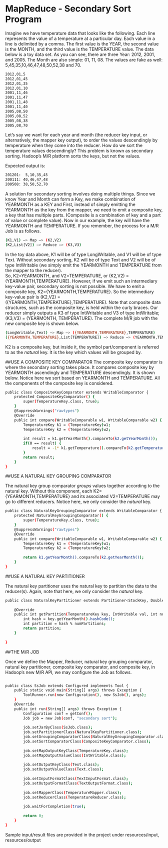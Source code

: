 # MapReduce - Secondary Sort Program

Imagine we have temperature data that looks like the following. Each line represents the value of a temperature at a particular day. Each value in a line is delimited by a comma. The first value is the YEAR, the second value is the MONTH, and the third value is the TEMPERATURE value. The data below is a toy data set. As you can see, there are three Year: 2012, 2001, and 2005. The Month are also simple: 01, 11, 08. The values are fake as well: 5,45,35,10,46,47,48,50,52,38 and 70.

```bash
2012,01,5
2012,01,45
2012,01,35
2012,01,10
2001,11,46
2001,11,47
2001,11,48
2001,11,40
2005,08,50
2005,08,52
2005,08,38
2005,08,70
```
Let’s say we want for each year and month (the reducer key input, or alternatively, the mapper key output), to order the values descendingly by temperature when they come into the reducer. How do we sort the temperature values descendingly? This problem is known as secondary sorting. Hadoop’s M/R platform sorts the keys, but not the values.

Expected output is:
```bash
201201:  5,10,35,45
200111: 40,46,47,48
200508: 38,50,52,70
```
A solution for secondary sorting involves doing multiple things. Since we know Year and Month can form a Key, we make combination of YEARMONTH as a KEY and 
First, instead of simply emitting the YEARMONTH as the key from the mapper, we need to emit a composite key, a key that has multiple parts. (Composite is a combination of key and a part of value or complete value). Now in our example, the key will have the YEARMONTH and TEMPERATURE. If you remember, the process for a M/R Job is as follows.

```bash
(K1,V1) –> Map –> (K2,V2)
(K2,List[V2]) –> Reduce –> (K3,V3)
```

In the toy data above, K1 will be of type LongWritable, and V1 will be of type Text. Without secondary sorting, K2 will be of type Text and V2 will be of type IntWritable (we simply emit the YEARMONTH and TEMPERATURE from the mapper to the reducer).  
So, K2=YEARMONTH, and V2=TEMPERATURE, or (K2,V2) = (YEARMONTH,TEMPERATURE). However, if we emit such an intermediary key-value pair, secondary sorting is not possible. We have to emit a composite key, K2={YEARMONTH,TEMPERATURE}. So the intermediary key-value pair is (K2,V2) = ({YEARMONTH,TEMPERATURE},TEMPERATURE). Note that composite data structures, such as the composite key, is held within the curly braces. Our reducer simply outputs a K3 of type IntWritable and V3 of type IntWritable; (K3,V3) = (YEARMONTH, TEMPERATURE). The complete M/R job with the new composite key is shown below.
```bash
(LongWritable,Text) –> Map –> ({YEARMONTH,TEMPERATURE},TEMPERATURE)
({YEARMONTH,TEMPERATURE},List[TEMPERATURE]) –> Reduce –> (YEARMONTH,TEMPERATURE)
```

K2 is a composite key, but inside it, the symbol part/component is referred to as the _natural_ key. It is the key which values will be grouped by.

##USE A COMPOSITE KEY COMPARATOR
The composite key comparator is where the secondary sorting takes place. It compares composite key by YEARMONTH ascendingly and TEMPERATURE descendingly. It is shown below. Notice here we sort based on YEARMONTH and TEMPERATURE. All the components of the composite key is considered.

```bash
public class CompositeKeyComparator extends WritableComparator {
    protected CompositeKeyComparator() {
        super(TemperatureKey.class, true);
    }   
    @SuppressWarnings("rawtypes")
    @Override
    public int compare(WritableComparable w1, WritableComparable w2) {
        TemperatureKey k1 = (TemperatureKey)w1;
        TemperatureKey k2 = (TemperatureKey)w2;
         
        int result = k1.getYearMonth().compareTo(k2.getYearMonth());
        if(0 == result) {
            result = -1* k1.getTemperature().compareTo(k2.getTemperature());
        }
        return result;
    }
}
```
##USE A NATURAL KEY GROUPING COMPARATOR

The natural key group comparator _groups_ values together according to the natural key. Without this component, each K2={YEARMONTH,TEMPERATURE} and its associated V2=TEMPERATURE may go to different reducers. Notice here, we only consider the _natural_ key.

```bash
public class NaturalKeyGroupingComparator extends WritableComparator {
    protected NaturalKeyGroupingComparator() {
        super(TemperatureKey.class, true);
    }   
    @SuppressWarnings("rawtypes")
    @Override
    public int compare(WritableComparable w1, WritableComparable w2) {
        TemperatureKey k1 = (TemperatureKey)w1;
        TemperatureKey k2 = (TemperatureKey)w2;
         
        return k1.getYearMonth().compareTo(k2.getYearMonth());
    }
}
```

##USE A NATURAL KEY PARTITIONER

The natural key partitioner uses the natural key to partition the data to the reducer(s). Again, note that here, we only consider the _natural_ key.


```bash
public class NaturalKeyPartitioner extends Partitioner<StockKey, DoubleWritable> {
 
    @Override
    public int getPartition(TemperatureKey key, IntWritable val, int numPartitions) {
        int hash = key.getYearMonth().hashCode();
        int partition = hash % numPartitions;
        return partition;
    }
 
}
```

##THE M/R JOB

Once we define the Mapper, Reducer, natural key grouping comparator, natural key partitioner, composite key comparator, and composite key, in Hadoop’s new M/R API, we may configure the Job as follows.

```bash

public class SsJob extends Configured implements Tool {
    public static void main(String[] args) throws Exception {
        ToolRunner.run(new Configuration(), new SsJob(), args);
    }   
    @Override
    public int run(String[] args) throws Exception {
        Configuration conf = getConf();
        Job job = new Job(conf, "secondary sort");
         
        job.setJarByClass(SsJob.class);
        job.setPartitionerClass(NaturalKeyPartitioner.class);
        job.setGroupingComparatorClass(NaturalKeyGroupingComparator.class);
        job.setSortComparatorClass(CompositeKeyComparator.class);
         
        job.setMapOutputKeyClass(TemperatureKey.class);
        job.setMapOutputValueClass(IntWritable.class);
         
        job.setOutputKeyClass(Text.class);
        job.setOutputValueClass(Text.class);
         
        job.setInputFormatClass(TextInputFormat.class);
        job.setOutputFormatClass(TextOutputFormat.class);
         
        job.setMapperClass(TemperatureMapper.class);
        job.setReducerClass(TemperatureReducer.class);
         
        job.waitForCompletion(true);
         
        return 0;
    }
}
```

Sample input/result files are provided in the project under resources/input, resources/output
